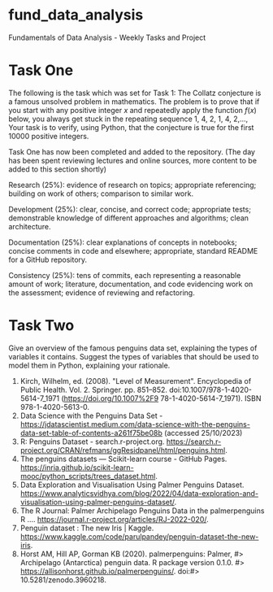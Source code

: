 # fund_data_analysis
Fundamentals of Data Analysis - Weekly Tasks and Project 

# Task One

The following is the task which was set for Task 1:
The Collatz conjecture is a famous unsolved problem in mathematics.  The problem is to prove that if you start with any positive integer $x$ and repeatedly apply the function $f(x)$ below, you always get stuck in the repeating sequence 1, 4, 2, 1, 4, 2,...,
Your task is to verify, using Python, that the conjecture is true for the first 10000 positive integers.

Task One has now been completed and added to the repository. (The day has been spent reviewing lectures and online sources, more content to be added to this section shortly)

Research (25%): evidence of research on topics; appropriate referencing; building on work of others; comparison to similar work.

Development (25%): clear, concise, and correct code; appropriate tests; demonstrable knowledge of different approaches and algorithms; clean architecture.

Documentation (25%): clear explanations of concepts in notebooks; concise comments in code and elsewhere; appropriate, standard README for a GitHub repository.

Consistency (25%): tens of commits, each representing a reasonable amount of work; literature, documentation, and code evidencing work on the assessment; evidence of reviewing and refactoring.

# Task Two

Give an overview of the famous penguins data set, explaining the types of variables it contains. Suggest the types of variables that should be used to model them in Python, explaining your rationale.

1. Kirch, Wilhelm, ed. (2008). "Level of Measurement". Encyclopedia of Public Health. Vol. 2. Springer. pp. 851–852. doi:10.1007/978-1-4020-5614-7_1971 (https://doi.org/10.1007%2F9
78-1-4020-5614-7_1971). ISBN 978-1-4020-5613-0.
2. Data Science with the Penguins Data Set - https://jdatascientist.medium.com/data-science-with-the-penguins-data-set-table-of-contents-a261f75be08b (accessed 25/10/2023)
3. R: Penguins Dataset - search.r-project.org. https://search.r-project.org/CRAN/refmans/ggResidpanel/html/penguins.html.
4. The penguins datasets — Scikit-learn course - GitHub Pages. https://inria.github.io/scikit-learn-mooc/python_scripts/trees_dataset.html.
5. Data Exploration and Visualisation Using Palmer Penguins Dataset. https://www.analyticsvidhya.com/blog/2022/04/data-exploration-and-visualisation-using-palmer-penguins-dataset/.
6. The R Journal: Palmer Archipelago Penguins Data in the palmerpenguins R .... https://journal.r-project.org/articles/RJ-2022-020/.
7. Penguin dataset : The new Iris | Kaggle. https://www.kaggle.com/code/parulpandey/penguin-dataset-the-new-iris.
8. Horst AM, Hill AP, Gorman KB (2020). palmerpenguins: Palmer, #> Archipelago (Antarctica) penguin data. R package version 0.1.0. #> https://allisonhorst.github.io/palmerpenguins/. doi:#> 10.5281/zenodo.3960218.

